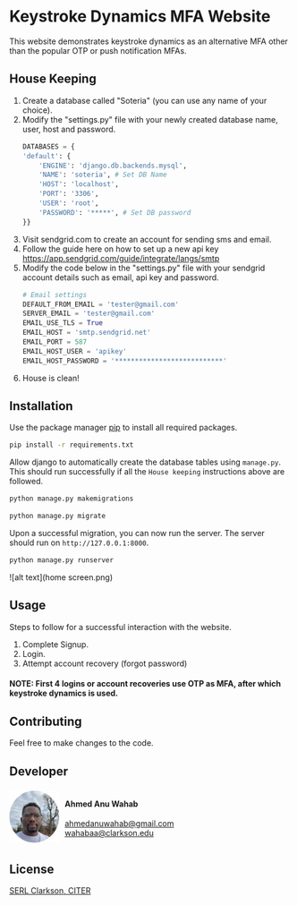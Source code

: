 # Keystroke Dynamics MFA Website

This website demonstrates keystroke dynamics as an alternative MFA other than the popular OTP or push notification MFAs.

## House Keeping
1. Create a database called "Soteria" (you can use any name of your choice).
2. Modify the "settings.py" file with your newly created database name, user, host and password.
    ```python
    DATABASES = {
    'default': {
        'ENGINE': 'django.db.backends.mysql',
        'NAME': 'soteria', # Set DB Name
        'HOST': 'localhost',
        'PORT': '3306',
        'USER': 'root',
        'PASSWORD': '*****', # Set DB password
    }}
    ```
3. Visit sendgrid.com to create an account for sending sms and email.
4. Follow the guide here on how to set up a new api key https://app.sendgrid.com/guide/integrate/langs/smtp
5. Modify the code below in the "settings.py" file with your sendgrid account details such as email, api key and password.
    ```python
    # Email settings
    DEFAULT_FROM_EMAIL = 'tester@gmail.com'
    SERVER_EMAIL = 'tester@gmail.com'
    EMAIL_USE_TLS = True
    EMAIL_HOST = 'smtp.sendgrid.net'
    EMAIL_PORT = 587
    EMAIL_HOST_USER = 'apikey'
    EMAIL_HOST_PASSWORD = '***************************'
    ```
6. House is clean!

## Installation

Use the package manager [pip](https://pip.pypa.io/en/stable/) to install all required packages.

```bash
pip install -r requirements.txt
```

Allow django to automatically create the database tables using `manage.py`. This should run successfully if all the `House keeping` instructions above are followed.
```bash
python manage.py makemigrations
```

```bash
python manage.py migrate
```

Upon a successful migration, you can now run the server. The server should run on `http://127.0.0.1:8000`.
```bash
python manage.py runserver
```

![alt text](home screen.png)

## Usage
Steps to follow for a successful interaction with the website.
1. Complete Signup.
2. Login.
3. Attempt account recovery (forgot password)

#### NOTE: First 4 logins or account recoveries use OTP as MFA, after which keystroke dynamics is used.


## Contributing

Feel free to make changes to the code.

## Developer
<div style="display:flex;align-items:center;">
    <img src="img_1.png" align="left">
   <div style="margin-left:10px;margin-right:20px;">
   <h4> Ahmed Anu Wahab <br> </h4>

   [ahmedanuwahab@gmail.com](ahmedanuwahab@gmail.com) <br>
   [wahabaa@clarkson.edu](wahabaa@clarkson.edu)

   </div>
</div>



## License

[SERL Clarkson, CITER](https://choosealicense.com/licenses/mit/)